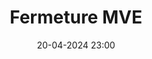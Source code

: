 ---
layout: ../../../layouts/Actu.astro
date : "20-04-2024 23:00"

title: "Fermeture MVE"

auteur :
  - sciences

image : "/assets/fildactus/encemoment/04-20-sciences.jpg"

source : "https://www.instagram.com/sorbonne_sciences_vieetudiante/"
---